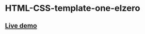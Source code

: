 # HTML-CSS-template-one-elzero
## [Live demo](https://elhyane1.github.io/HTML-CSS-template-one-elzero/)
